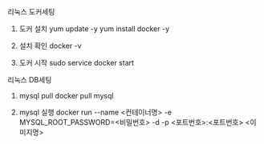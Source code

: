 리눅스 도커세팅

1. 도커 설치
yum update -y
yum install docker -y

2. 설치 확인
docker -v

3. 도커 시작
sudo service docker start

리눅스 DB세팅

1. mysql pull
docker pull mysql

2. mysql 실행
docker run --name <컨테이너명> -e MYSQL_ROOT_PASSWORD=<비밀번호> -d -p <포트번호>:<포트번호> <이미지명>
